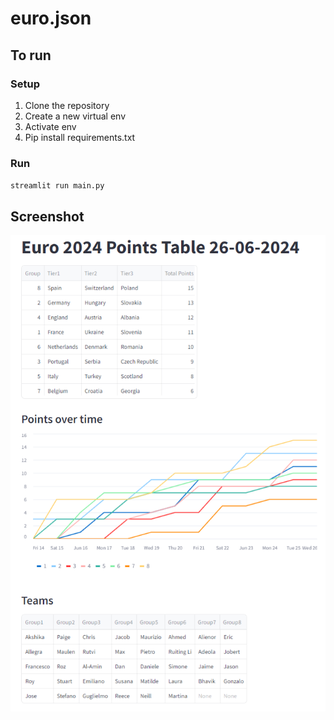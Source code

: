 # euro.json

## To run

### Setup
1. Clone the repository
2. Create a new virtual env
3. Activate env
4. Pip install requirements.txt

### Run

`streamlit run main.py`

## Screenshot

![Screenshot](260624_points.png)